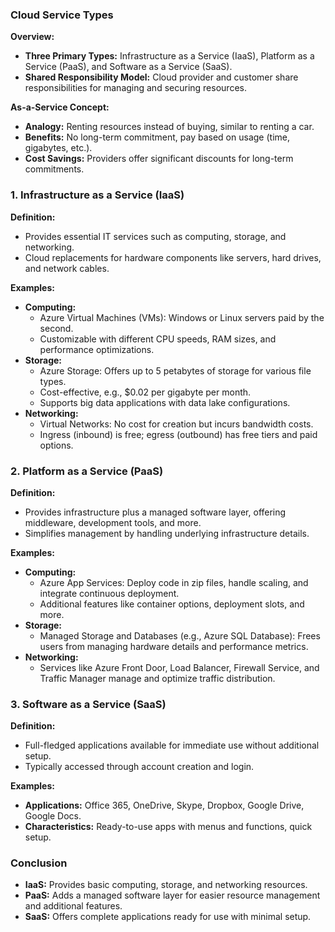 ### Cloud Service Types

**Overview:**
- **Three Primary Types:** Infrastructure as a Service (IaaS), Platform as a Service (PaaS), and Software as a Service (SaaS).
- **Shared Responsibility Model:** Cloud provider and customer share responsibilities for managing and securing resources.

**As-a-Service Concept:**
- **Analogy:** Renting resources instead of buying, similar to renting a car.
- **Benefits:** No long-term commitment, pay based on usage (time, gigabytes, etc.).
- **Cost Savings:** Providers offer significant discounts for long-term commitments.

### 1. Infrastructure as a Service (IaaS)

**Definition:** 
- Provides essential IT services such as computing, storage, and networking.
- Cloud replacements for hardware components like servers, hard drives, and network cables.

**Examples:**
- **Computing:**
  - Azure Virtual Machines (VMs): Windows or Linux servers paid by the second.
  - Customizable with different CPU speeds, RAM sizes, and performance optimizations.
- **Storage:**
  - Azure Storage: Offers up to 5 petabytes of storage for various file types.
  - Cost-effective, e.g., $0.02 per gigabyte per month.
  - Supports big data applications with data lake configurations.
- **Networking:**
  - Virtual Networks: No cost for creation but incurs bandwidth costs.
  - Ingress (inbound) is free; egress (outbound) has free tiers and paid options.

### 2. Platform as a Service (PaaS)

**Definition:** 
- Provides infrastructure plus a managed software layer, offering middleware, development tools, and more.
- Simplifies management by handling underlying infrastructure details.

**Examples:**
- **Computing:**
  - Azure App Services: Deploy code in zip files, handle scaling, and integrate continuous deployment.
  - Additional features like container options, deployment slots, and more.
- **Storage:**
  - Managed Storage and Databases (e.g., Azure SQL Database): Frees users from managing hardware details and performance metrics.
- **Networking:**
  - Services like Azure Front Door, Load Balancer, Firewall Service, and Traffic Manager manage and optimize traffic distribution.

### 3. Software as a Service (SaaS)

**Definition:** 
- Full-fledged applications available for immediate use without additional setup.
- Typically accessed through account creation and login.

**Examples:**
- **Applications:** Office 365, OneDrive, Skype, Dropbox, Google Drive, Google Docs.
- **Characteristics:** Ready-to-use apps with menus and functions, quick setup.

### Conclusion
- **IaaS:** Provides basic computing, storage, and networking resources.
- **PaaS:** Adds a managed software layer for easier resource management and additional features.
- **SaaS:** Offers complete applications ready for use with minimal setup.